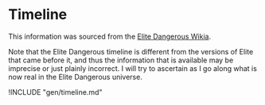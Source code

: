 # Timeline

This information was sourced from the [Elite Dangerous Wikia](http://elite-dangerous.wikia.com/wiki/Elite_Timeline).

Note that the Elite Dangerous timeline is different from the versions of Elite that came before it, and thus the information that is available may be imprecise or just plainly incorrect.  I will try to ascertain as I go along what is now real in the Elite Dangerous universe.

!INCLUDE "gen/timeline.md"



